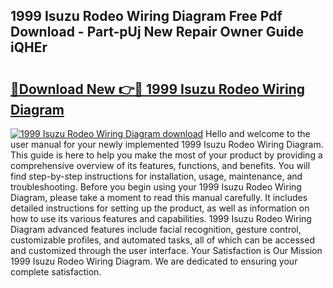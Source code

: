 ## 1999 Isuzu Rodeo Wiring Diagram Free Pdf Download - Part-pUj New Repair Owner Guide iQHEr

# <h2><a href="http://dftilku.blite.top/?on=1999+Isuzu+Rodeo+Wiring+Diagram">🔗Download New 👉🔴 1999 Isuzu Rodeo Wiring Diagram</a></h2>

[![1999 Isuzu Rodeo Wiring Diagram download](https://i.imgur.com/lujVjoI.png)](http://dftilku.blite.top/?on=1999+Isuzu+Rodeo+Wiring+Diagram)
Hello and welcome to the user manual for your newly implemented 1999 Isuzu Rodeo Wiring Diagram. This guide is here to help you make the most of your product by providing a comprehensive overview of its features, functions, and benefits. You will find step-by-step instructions for installation, usage, maintenance, and troubleshooting. Before you begin using your 1999 Isuzu Rodeo Wiring Diagram, please take a moment to read this manual carefully. It includes detailed instructions for setting up the product, as well as information on how to use its various features and capabilities. 1999 Isuzu Rodeo Wiring Diagram advanced features include facial recognition, gesture control, customizable profiles, and automated tasks, all of which can be accessed and customized through the user interface. Your Satisfaction is Our Mission 1999 Isuzu Rodeo Wiring Diagram. We are dedicated to ensuring your complete satisfaction.
